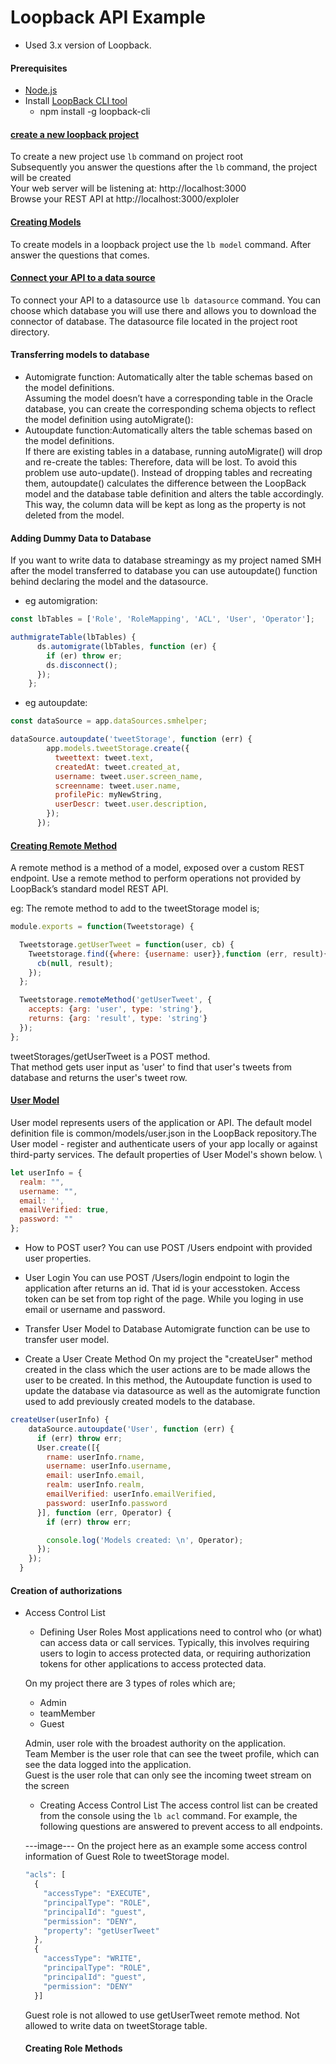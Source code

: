 # Loopback API Example 
* Used 3.x version of Loopback.

#### Prerequisites
* [Node.js](https://loopback.io/doc/en/lb3/Installation.html)
* Install [LoopBack CLI tool](https://loopback.io/doc/en/lb3/Installation.html)
  * npm install -g loopback-cli
#### [create a new loopback project](https://loopback.io/doc/en/lb3/Create-a-simple-API.html)
 To create a new project use `lb` command on project root \
 Subsequently you answer the questions after the `lb` command, the project will be created\
 Your web server will be listening at: http://localhost:3000 \
 Browse your REST API at http://localhost:3000/exploler
 
#### [Creating Models](https://loopback.io/doc/en/lb3/Create-a-simple-API.html)
 To create models in a loopback project use the `lb model` command. After answer the questions that comes. 
 
#### [Connect your API to a data source](https://loopback.io/doc/en/lb3/Connect-your-API-to-a-data-source.html)
 To connect your API to a datasource use `lb datasource` command. You can choose which database you will use there and allows you to download the connector of database. The datasource file located in the project root directory.
 
#### Transferring models to database
 * Automigrate function: Automatically alter the table schemas based on the model definitions. \
 Assuming the model doesn’t have a corresponding table in the Oracle database, you can create the corresponding schema objects to reflect  the model definition using autoMigrate():
 * Autoupdate function:Automatically alters the table schemas based on the model definitions. \
 If there are existing tables in a database, running autoMigrate() will drop and re-create the tables: Therefore, data will be lost. To avoid this problem use auto-update(). Instead of dropping tables and recreating them, autoupdate() calculates the difference between the LoopBack model and the database table definition and alters the table accordingly. This way, the column data will be kept as long as the property is not deleted from the model.
 
 #### Adding Dummy Data to Database
 If you want to write data to database streamingy as my project named SMH after the model transferred to database you can use autoupdate() function behind declaring the model and the datasource.
* eg automigration:
```javascript
const lbTables = ['Role', 'RoleMapping', 'ACL', 'User', 'Operator'];

authmigrateTable(lbTables) {
      ds.automigrate(lbTables, function (er) {
        if (er) throw er;
        ds.disconnect();
      });
    };
```
* eg autoupdate:
```javascript
const dataSource = app.dataSources.smhelper;

dataSource.autoupdate('tweetStorage', function (err) {
        app.models.tweetStorage.create({
          tweettext: tweet.text,
          createdAt: tweet.created_at,
          username: tweet.user.screen_name,
          screenname: tweet.user.name,
          profilePic: myNewString,
          userDescr: tweet.user.description,
        });
      });
```
#### [Creating Remote Method](https://loopback.io/doc/en/lb3/Remote-methods.html)
A remote method is a method of a model, exposed over a custom REST endpoint. Use a remote method to perform operations not provided by LoopBack’s standard model REST API.

eg: The remote method to add to the tweetStorage model is;
```javascript
module.exports = function(Tweetstorage) {

  Tweetstorage.getUserTweet = function(user, cb) {
    Tweetstorage.find({where: {username: user}},function (err, result){
      cb(null, result);
    });
  };

  Tweetstorage.remoteMethod('getUserTweet', {
    accepts: {arg: 'user', type: 'string'},
    returns: {arg: 'result', type: 'string'}
  });
};
```
tweetStorages/getUserTweet is a POST method. \
That method gets user input as 'user' to find that user's tweets from database and returns the user's tweet row.

#### [User Model](https://loopback.io/doc/en/lb3/Using-built-in-models.html)
User model represents users of the application or API. The default model definition file is common/models/user.json in the LoopBack repository.The User model - register and authenticate users of your app locally or against third-party services. The default properties of User Model's shown below. \
```javascript
let userInfo = {
  realm: "",
  username: "",
  email: '',
  emailVerified: true,
  password: ""
};
```
* How to POST user?
You can use POST /Users endpoint with provided user properties.

* User Login
You can use POST /Users/login endpoint to login the application after returns an id. That id is your accesstoken. Access token can be set from top right of the page. While you loging in use email or username and password.

* Transfer User Model to Database 
Automigrate function can be use to transfer user model.

* Create a User Create Method
On my project the "createUser" method created in the class which the user actions are to be made allows the user to be created. In this method, the Autoupdate function is used to update the database via datasource as well as the automigrate function used to add previously created models to the database. 
```javascript
createUser(userInfo) {
    dataSource.autoupdate('User', function (err) {
      if (err) throw err;
      User.create([{
        rname: userInfo.rname,
        username: userInfo.username,
        email: userInfo.email,
        realm: userInfo.realm,
        emailVerified: userInfo.emailVerified,
        password: userInfo.password
      }], function (err, Operator) {
        if (err) throw err;

        console.log('Models created: \n', Operator);
      });
    });
  }
```
#### Creation of authorizations
* Access Control List
  * Defining User Roles
  Most applications need to control who (or what) can access data or call services. Typically, this involves requiring users to login to   access protected data, or requiring authorization tokens for other applications to access protected data.
  
  On my project there are 3 types of roles which are;
  * Admin
  * teamMember
  * Guest
  
  Admin, user role with the broadest authority on the application. \
  Team Member is the user role that can see the tweet profile, which can see the data logged into the application. \
  Guest is the user role that can only see the incoming tweet stream on the screen
  
  * Creating Access Control List
  The access control list can be created from the console using the `lb acl` command.
  For example, the following questions are answered to prevent access to all endpoints.
  
  ---image---
  On the project here as an example some access control information of Guest Role to tweetStorage model.
  ```javascript
  "acls": [
    {
      "accessType": "EXECUTE",
      "principalType": "ROLE",
      "principalId": "guest",
      "permission": "DENY",
      "property": "getUserTweet"
    },
    {
      "accessType": "WRITE",
      "principalType": "ROLE",
      "principalId": "guest",
      "permission": "DENY"
    }]
    ```
    Guest role is not allowed to use getUserTweet remote method. 
    Not allowed to write data on tweetStorage table.
    
    #### Creating Role Methods
